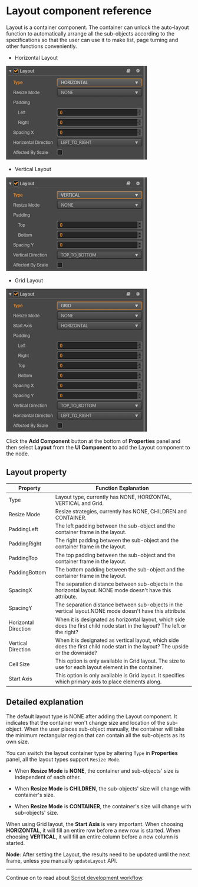 # Layout component reference

Layout is a container component. The container can unlock the auto-layout function to automatically arrange all the sub-objects according to the specifications so that the user can use it to make list, page turning and other functions conveniently.

- Horizontal Layout

![horizontal-layout](./layout/horizontal-layout.png)

- Vertical Layout

![vertical-layout](./layout/vertical-layout.png)

- Grid Layout

![grid-layout](./layout/grid-layout.png)

Click the **Add Component** button at the bottom of **Properties** panel and then select **Layout** from the **UI Component** to add the Layout component to the node.

## Layout property

| Property            | Function Explanation                                                                                                            |
| --------------       | -----------                                                                                                                     |
| Type                 | Layout type, currently has NONE, HORIZONTAL, VERTICAL and Grid.                                                                 |
| Resize Mode          | Resize strategies, currently has NONE, CHILDREN and CONTAINER.                                                                  |
| PaddingLeft          | The left padding between the sub-object and the container frame in the layout.                                                  |
| PaddingRight         | The right padding between the sub-object and the container frame in the layout.                                             |
| PaddingTop           | The top padding between the sub-object and the container frame in the layout.                                               |
| PaddingBottom        | The bottom padding between the sub-object and the container frame in the layout.                                            |
| SpacingX             | The separation distance between sub-objects in the horizontal layout. NONE mode doesn't have this attribute.                    |
| SpacingY             | The separation distance between sub-objects in the vertical layout.NONE mode doesn't have this attribute.                       |
| Horizontal Direction | When it is designated as horizontal layout, which side does the first child node start in the layout? The left or the right?    |
| Vertical Direction   | When it is designated as vertical layout, which side does the first child node start in the layout? The upside or the downside? |
| Cell Size            | This option is only available in Grid layout. The size to use for each layout element in the container.                         |
| Start Axis           | This option is only available is Grid layout. It specifies which primary axis to place elements along.                          |

## Detailed explanation

The default layout type is NONE after adding the Layout component. It indicates that the container won't change size and location of the sub-object. When the user places sub-object manually, the container will take the minimum rectangular region that can contain all the sub-objects as its own size.

You can switch the layout container type by altering `Type` in **Properties** panel, all the layout types support `Resize Mode`.

- When **Resize Mode** is **NONE**, the container and sub-objects' size is independent of each other.

- When **Resize Mode** is **CHILDREN**, the sub-objects' size will change with container's size.

- When **Resize Mode** is **CONTAINER**, the container's size will change with sub-objects' size.

When using Grid layout, the **Start Axis** is very important. When choosing **HORIZONTAL**, it will fill an entire row before a new row is started. When choosing **VERTICAL**, it will fill an entire column before a new column is started.

**Node**: After setting the Layout, the results need to be updated until the next frame, unless you manually `updateLayout` API.

---

Continue on to read about [Script development workflow](../scripting/index.md).
